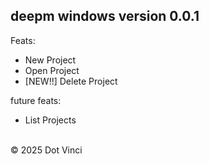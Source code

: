 ## deepm windows version 0.0.1

 <div>
   <p>Feats:</p>
   <ul>
     <li>New Project</li>
     <li>Open Project</li>
     <li>[NEW!!] Delete Project</li>
   </ul>
    <p>future feats:</p>
   <ul>
     <li>List Projects</li>
   </ul>
   <br/>
© 2025 Dot Vinci

 </div>

